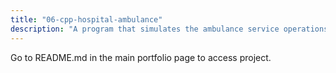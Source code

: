 ```yaml
---
title: "06-cpp-hospital-ambulance"
description: "A program that simulates the ambulance service operations and calculates relevant statistics to aid in improving the overall ambulance allocation process."
---
```

Go to README.md in the main portfolio page to access project.


